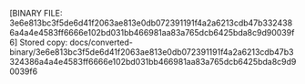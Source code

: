 [BINARY FILE: 3e6e813bc3f5de6d41f2063ae813e0db072391191f4a2a6213cdb47b3324386a4a4e4583ff6666e102bd031bb466981aa83a765dcb6425bda8c9d90039f6]
Stored copy: docs/converted-binary/3e6e813bc3f5de6d41f2063ae813e0db072391191f4a2a6213cdb47b3324386a4a4e4583ff6666e102bd031bb466981aa83a765dcb6425bda8c9d90039f6
